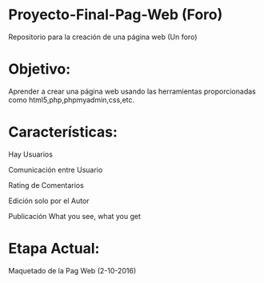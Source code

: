 # Proyecto-Final-Pag-Web (Foro)
Repositorio para la creación de una página web (Un foro)

# Objetivo:
Aprender a crear una página web usando las herramientas proporcionadas como html5,php,phpmyadmin,css,etc.

# Características:
Hay Usuarios 

Comunicación entre Usuario

Rating de Comentarios

Edición solo por el Autor

Publicación What you see, what you get 

# Etapa Actual:
Maquetado de la Pag Web (2-10-2016)
